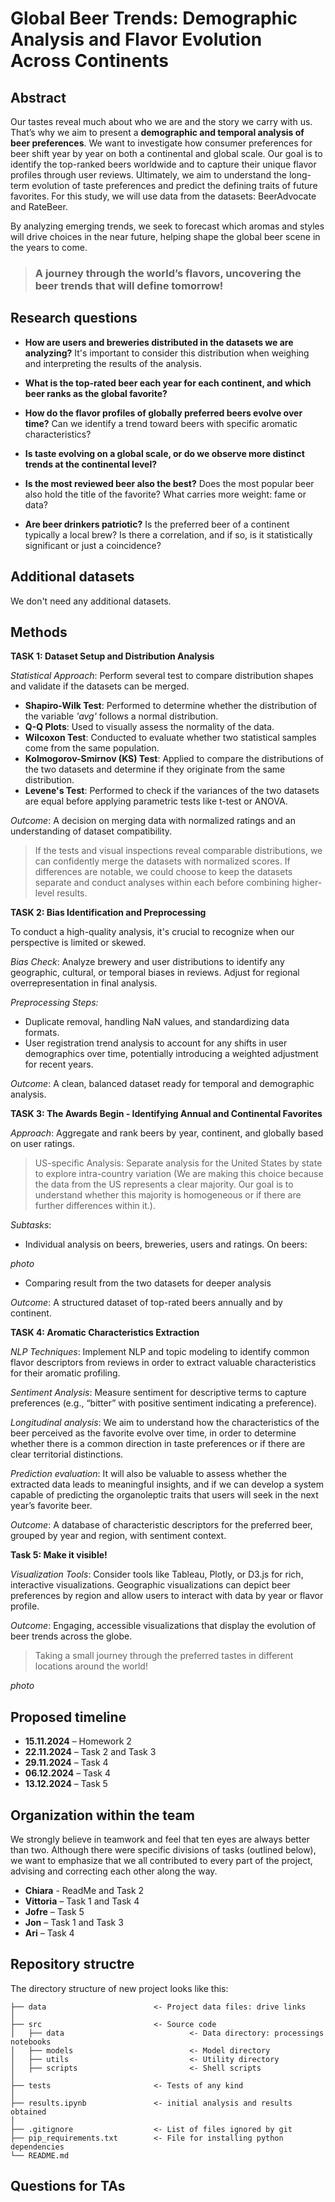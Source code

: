 # Global Beer Trends: Demographic Analysis and Flavor Evolution Across Continents

## Abstract

Our tastes reveal much about who we are and the story we carry with us. That’s why we aim to present a **demographic and temporal analysis of beer preferences**. We want to investigate how consumer preferences for beer shift year by year on both a continental and global scale. Our goal is to identify the top-ranked beers worldwide and to capture their unique flavor profiles through user reviews. Ultimately, we aim to understand the long-term evolution of taste preferences and predict the defining traits of future favorites. For this study, we will use data from the datasets: BeerAdvocate and RateBeer.

By analyzing emerging trends, we seek to forecast which aromas and styles will drive choices in the near future, helping shape the global beer scene in the years to come.

> ### A journey through the world’s flavors, uncovering the beer trends that will define tomorrow!

## Research questions

* **How are users and breweries distributed in the datasets we are analyzing?** It's important to consider this distribution when weighing and interpreting the results of the analysis.

* **What is the top-rated beer each year for each continent, and which beer ranks as the global favorite?**

* **How do the flavor profiles of globally preferred beers evolve over time?** Can we identify a trend toward beers with specific aromatic characteristics?

* **Is taste evolving on a global scale, or do we observe more distinct trends at the continental level?**

* **Is the most reviewed beer also the best?** Does the most popular beer also hold the title of the favorite? What carries more weight: fame or data?

* **Are beer drinkers patriotic?** Is the preferred beer of a continent typically a local brew? Is there a correlation, and if so, is it statistically significant or just a coincidence?

## Additional datasets

We don't need any additional datasets.

## Methods

**TASK 1: Dataset Setup and Distribution Analysis**

_Statistical Approach_: Perform several test to compare distribution shapes and validate if the datasets can be merged.

- **Shapiro-Wilk Test**: Performed to determine whether the distribution of the variable *'avg'* follows a normal distribution.  
- **Q-Q Plots**: Used to visually assess the normality of the data.  
- **Wilcoxon Test**: Conducted to evaluate whether two statistical samples come from the same population.  
- **Kolmogorov-Smirnov (KS) Test**: Applied to compare the distributions of the two datasets and determine if they originate from the same distribution.  
- **Levene's Test**: Performed to check if the variances of the two datasets are equal before applying parametric tests like t-test or ANOVA.  

_Outcome_: A decision on merging data with normalized ratings and an understanding of dataset compatibility.

>If the tests and visual inspections reveal comparable distributions, we can confidently merge the datasets with normalized scores. If differences are notable, we could choose to keep the datasets separate and conduct analyses within each before combining higher-level results. 

**TASK 2: Bias Identification and Preprocessing**

To conduct a high-quality analysis, it's crucial to recognize when our perspective is limited or skewed. 

_Bias Check_: Analyze brewery and user distributions to identify any geographic, cultural, or temporal biases in reviews. Adjust for regional overrepresentation in final analysis.

_Preprocessing Steps:_
* Duplicate removal, handling NaN values, and standardizing data formats.
* User registration trend analysis to account for any shifts in user demographics over time, potentially introducing a weighted adjustment for recent years.

_Outcome_: A clean, balanced dataset ready for temporal and demographic analysis.

**TASK 3: The Awards Begin - Identifying Annual and Continental Favorites**

_Approach_: Aggregate and rank beers by year, continent, and globally based on user ratings.

> US-specific Analysis: Separate analysis for the United States by state to explore intra-country variation (We are making this choice because the data from the US represents a clear majority. Our goal is to understand whether this majority is homogeneous or if there are further differences within it.).

_Subtasks_:
* Individual analysis on beers, breweries, users and ratings. On beers:

*photo*

* Comparing result from the two datasets for deeper analysis

_Outcome_: A structured dataset of top-rated beers annually and by continent.

**TASK 4: Aromatic Characteristics Extraction**

_NLP Techniques_: Implement NLP and topic modeling to identify common flavor descriptors from reviews in order to extract valuable characteristics for their aromatic profiling.

_Sentiment Analysis_: Measure sentiment for descriptive terms to capture preferences (e.g., “bitter” with positive sentiment indicating a preference).

_Longitudinal analysis_: We aim to understand how the characteristics of the beer perceived as the favorite evolve over time, in order to determine whether there is a common direction in taste preferences or if there are clear territorial distinctions.

_Prediction evaluation_: It will also be valuable to assess whether the extracted data leads to meaningful insights, and if we can develop a system capable of predicting the organoleptic traits that users will seek in the next year’s favorite beer.

_Outcome_: A database of characteristic descriptors for the preferred beer, grouped by year and region, with sentiment context.

**Task 5: Make it visible!**

_Visualization Tools_: Consider tools like Tableau, Plotly, or D3.js for rich, interactive visualizations. Geographic visualizations can depict beer preferences by region and allow users to interact with data by year or flavor profile.

_Outcome_: Engaging, accessible visualizations that display the evolution of beer trends across the globe.

>Taking a small journey through the preferred tastes in different locations around the world!

*photo*

## Proposed timeline

- **15.11.2024** – Homework 2
- **22.11.2024** – Task 2 and Task 3
- **29.11.2024** – Task 4
- **06.12.2024** – Task 4
- **13.12.2024** – Task 5

## Organization within the team

We strongly believe in teamwork and feel that ten eyes are always better than two. Although there were specific divisions of tasks (outlined below), we want to emphasize that we all contributed to every part of the project, advising and correcting each other along the way.

* **Chiara** - ReadMe and Task 2
* **Vittoria** – Task 1 and Task 4
* **Jofre** – Task 5
* **Jon** – Task 1 and Task 3
* **Ari** – Task 4

## Repository structre

The directory structure of new project looks like this:

```
├── data                        <- Project data files: drive links
│
├── src                         <- Source code
│   ├── data                            <- Data directory: processings notebooks
│   ├── models                          <- Model directory
│   ├── utils                           <- Utility directory
│   ├── scripts                         <- Shell scripts
│
├── tests                       <- Tests of any kind
│
├── results.ipynb               <- initial analysis and results obtained
│
├── .gitignore                  <- List of files ignored by git
├── pip_requirements.txt        <- File for installing python dependencies
└── README.md
```

## Questions for TAs

